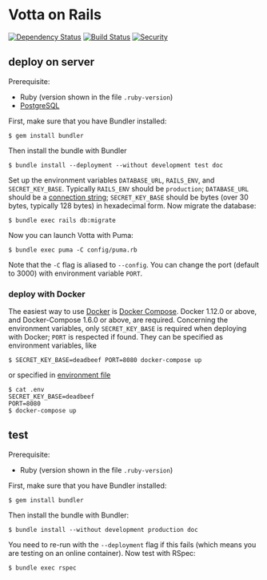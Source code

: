 # Votta on Rails

[![Dependency Status](https://gemnasium.com/badges/github.com/franklinyu/Votta-on-Rails.svg)](https://gemnasium.com/github.com/franklinyu/Votta-on-Rails)
[![Build Status](https://semaphoreci.com/api/v1/franklinyu/votta-on-rails/branches/master/badge.svg)](https://semaphoreci.com/franklinyu/votta-on-rails)
[![Security](https://hakiri.io/github/franklinyu/Votta-on-Rails/master.svg)](https://hakiri.io/github/franklinyu/Votta-on-Rails/master)

## deploy on server

Prerequisite:

 * Ruby (version shown in the file `.ruby-version`)
 * [PostgreSQL][]

[PostgreSQL]: https://www.postgresql.org/download/

First, make sure that you have Bundler installed:

    $ gem install bundler

Then install the bundle with Bundler

    $ bundle install --deployment --without development test doc

Set up the environment variables `DATABASE_URL`, `RAILS_ENV`, and
`SECRET_KEY_BASE`. Typically `RAILS_ENV` should be `production`; `DATABASE_URL`
should be a [connection string][]; `SECRET_KEY_BASE` should be bytes (over 30
bytes, typically 128 bytes) in hexadecimal form. Now migrate the database:

    $ bundle exec rails db:migrate

Now you can launch Votta with Puma:

    $ bundle exec puma -C config/puma.rb

Note that the `-C` flag is aliased to `--config`. You can change the port
(default to 3000) with environment variable `PORT`.

[connection string]: https://www.postgresql.org/docs/9.6/static/libpq-connect.html#LIBPQ-CONNSTRING

### deploy with Docker

The easiest way to use [Docker][] is [Docker Compose][]. Docker 1.12.0 or above,
and Docker-Compose 1.6.0 or above, are required. Concerning the environment
variables, only `SECRET_KEY_BASE` is required when deploying with Docker; `PORT`
is respected if found. They can be specified as environment variables, like

    $ SECRET_KEY_BASE=deadbeef PORT=8080 docker-compose up

or specified in [environment file][]

    $ cat .env
    SECRET_KEY_BASE=deadbeef
    PORT=8080
    $ docker-compose up

[Docker]: https://www.docker.com/
[Docker Compose]: https://docs.docker.com/compose/
[environment file]: https://docs.docker.com/compose/env-file/

## test

Prerequisite:

 * Ruby (version shown in the file `.ruby-version`)

First, make sure that you have Bundler installed:

    $ gem install bundler

Then install the bundle with Bundler:

    $ bundle install --without development production doc

You need to re-run with the `--deployment` flag if this fails (which means you
are testing on an online container). Now test with RSpec:

    $ bundle exec rspec
